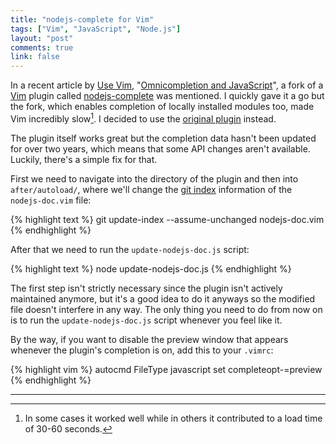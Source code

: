 ```yaml
---
title: "nodejs-complete for Vim"
tags: ["Vim", "JavaScript", "Node.js"]
layout: "post"
comments: true
link: false
---
```


In a recent article by [Use Vim](http://usevim.com/), "[Omnicompletion and
JavaScript](http://usevim.com/2015/05/01/tags-js/)", a fork of a
[Vim](http://www.vim.org/) plugin called
[nodejs-complete](https://github.com/ahayman/vim-nodejs-complete) was mentioned.
I quickly gave it a go but the fork, which enables completion of locally
installed modules too, made Vim incredibly slow[^20150503-1]. I decided to use
the [original plugin](https://github.com/myhere/vim-nodejs-complete) instead.

The plugin itself works great but the completion data hasn't been updated for
over two years, which means that some API changes aren't available. Luckily,
there's a simple fix for that.

First we need to navigate into the directory of the plugin and then into
`after/autoload/`, where we'll change the [git
index](http://schacon.github.io/gitbook/7_the_git_index.html) information of the
`nodejs-doc.vim` file:

{% highlight text %}
git update-index --assume-unchanged nodejs-doc.vim
{% endhighlight %}

After that we need to run the `update-nodejs-doc.js` script:

{% highlight text %}
node update-nodejs-doc.js
{% endhighlight %}

The first step isn't strictly necessary since the plugin isn't actively
maintained anymore, but it's a good idea to do it anyways so the modified file
doesn't interfere in any way. The only thing you need to do from now on is to
run the `update-nodejs-doc.js` script whenever you feel like it.

By the way, if you want to disable the preview window that appears whenever the
plugin's completion is on, add this to your `.vimrc`:

{% highlight vim %}
autocmd FileType javascript set completeopt-=preview
{% endhighlight %}

* * *

[^20150503-1]: In some cases it worked well while in others it contributed to a load time of 30-60 seconds.
